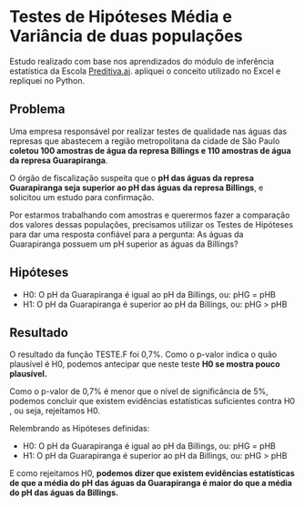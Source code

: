 #  Testes de Hipóteses Média e Variância de duas populações
Estudo realizado com base nos aprendizados do módulo de inferência estatística da Escola [Preditiva.ai]([url](https://www.preditiva.ai/)). apliquei o conceito utilizado no Excel e repliquei no Python.

## Problema
Uma empresa responsável por realizar testes de qualidade nas águas das represas que abastecem a região metropolitana da cidade de São Paulo **coletou 100 amostras de água da represa Billings e 110 amostras de água da represa Guarapiranga**.

O órgão de fiscalização suspeita que o **pH das águas da represa Guarapiranga seja superior ao pH das águas da represa Billings**, e solicitou um estudo para confirmação.

Por estarmos trabalhando com amostras e querermos fazer a comparação dos valores dessas populações, precisamos utilizar os Testes de Hipóteses para dar uma resposta confiável para a pergunta: As águas da Guarapiranga possuem um pH superior as águas da Billings?

## Hipóteses
- H0: O pH da Guarapiranga é igual ao pH da Billings, ou: pHG = pHB
- H1: O pH da Guarapiranga é superior ao pH da Billings, ou: pHG > pHB

## Resultado
O resultado da função TESTE.F foi 0,7%. Como o p-valor indica o quão plausível é H0, podemos antecipar que neste teste **H0 se mostra pouco plausível.**

Como o p-valor de 0,7% é menor que o nível de significância de 5%, podemos concluir que existem evidências estatísticas suficientes contra H0 , ou seja, rejeitamos H0.

Relembrando as Hipóteses definidas:
- H0: O pH da Guarapiranga é igual ao pH da Billings, ou: pHG = pHB
- H1: O pH da Guarapiranga é superior ao pH da Billings, ou: pHG > pHB

E como rejeitamos H0, **podemos dizer que existem evidências estatísticas de que a média do pH das águas da Guarapiranga é maior do que a média do pH das águas da Billings.**
  
